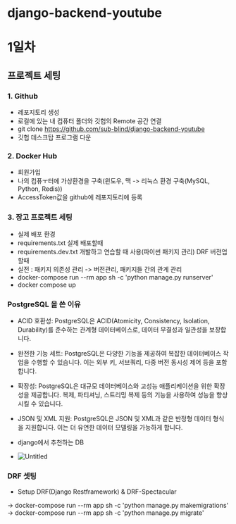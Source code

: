 ﻿# django-backend-youtube

# 1일차

## 프로젝트 세팅

### 1. Github

- 레포지토리 생성
- 로컬에 있는 내 컴퓨터 폴더와 깃헙의 Remote 공간 연결
- git clone https://github.com/sub-blind/django-backend-youtube
- 깃헙 데스크탑 프로그램 다운

### 2. Docker Hub

- 회원가입
- 나의 컴퓨ㅜ터에 가상환경을 구축(윈도우, 맥 -> 리눅스 환경 구축(MySQL, Python, Redis))
- AccessToken값을 github에 레포지토리에 등록

### 3. 장고 프로젝트 세팅

- 실제 배포 환경
- requirements.txt 실제 배포할때
- requirements.dev.txt 개발하고 연습할 때 사용(파이썬 패키지 관리) DRF 버전업 할때
- 실전 : 패키지 의존성 관리 -> 버전관리, 패키지들 간의 관계 관리
- docker-compose run --rm app sh -c 'python manage.py runserver'
- docker compose up

### PostgreSQL 을 쓴 이유

- ACID 호환성: PostgreSQL은 ACID(Atomicity, Consistency, Isolation, Durability)를 준수하는 관계형 데이터베이스로, 데이터 무결성과 일관성을 보장합니다.

- 완전한 기능 세트: PostgreSQL은 다양한 기능을 제공하여 복잡한 데이터베이스 작업을 수행할 수 있습니다. 이는 외부 키, 서브쿼리, 다중 버전 동시성 제어 등을 포함합니다.

- 확장성: PostgreSQL은 대규모 데이터베이스와 고성능 애플리케이션을 위한 확장성을 제공합니다. 복제, 파티셔닝, 스트리밍 복제 등의 기능을 사용하여 성능을 향상시킬 수 있습니다.

- JSON 및 XML 지원: PostgreSQL은 JSON 및 XML과 같은 반정형 데이터 형식을 지원합니다. 이는 더 유연한 데이터 모델링을 가능하게 합니다.

- django에서 추천하는 DB
- ![Untitled](https://github.com/sub-blind/django-backend-youtube/assets/58137602/a3145f4a-f006-4d75-aa34-9eeee5dabad8)

### DRF 셋팅

- Setup DRF(Django Restframework) & DRF-Spectacular


-> docker-compose run --rm app sh -c 'python manage.py makemigrations'
-> docker-compose run --rm app sh -c 'python manage.py migrate'